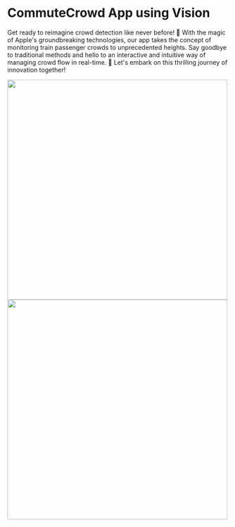 # **CommuteCrowd App using Vision**

Get ready to reimagine crowd detection like never before! 🌟 With the magic of Apple's groundbreaking technologies, our app takes the concept of monitoring train passenger crowds to unprecedented heights. Say goodbye to traditional methods and hello to an interactive and intuitive way of managing crowd flow in real-time. 🚀 Let's embark on this thrilling journey of innovation together!

<img src="https://github.com/embunazzahra/crowd-detection/assets/85986802/6c1d2b0f-41dd-4307-91b1-f1b6361183f7" width="500"/><img src="https://github.com/embunazzahra/crowd-detection/assets/85986802/46f05bc5-5e72-4d36-a135-b7d58afe168c" width="500"/>
